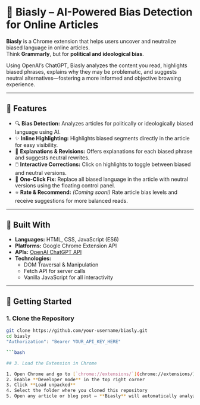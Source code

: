 # 🧠 Biasly – AI-Powered Bias Detection for Online Articles

**Biasly** is a Chrome extension that helps users uncover and neutralize biased language in online articles.  
Think **Grammarly**, but for **political and ideological bias**.  

Using OpenAI’s ChatGPT, Biasly analyzes the content you read, highlights biased phrases, explains why they may be problematic, and suggests neutral alternatives—fostering a more informed and objective browsing experience.

---

## 📌 Features

- 🔍 **Bias Detection:** Analyzes articles for politically or ideologically biased language using AI.
- ✨ **Inline Highlighting:** Highlights biased segments directly in the article for easy visibility.
- 💬 **Explanations & Revisions:** Offers explanations for each biased phrase and suggests neutral rewrites.
- 🖱️ **Interactive Corrections:** Click on highlights to toggle between biased and neutral versions.
- 🧭 **One-Click Fix:** Replace all biased language in the article with neutral versions using the floating control panel.
- ⭐ **Rate & Recommend:** _(Coming soon!)_ Rate article bias levels and receive suggestions for more balanced reads.

---

## 🧰 Built With

- **Languages:** HTML, CSS, JavaScript (ES6)
- **Platforms:** Google Chrome Extension API
- **APIs:** [OpenAI ChatGPT API](https://platform.openai.com/)
- **Technologies:**
  - DOM Traversal & Manipulation
  - Fetch API for server calls
  - Vanilla JavaScript for all interactivity

---

## 🚀 Getting Started

### 1. Clone the Repository

```bash
git clone https://github.com/your-username/biasly.git
cd biasly
"Authorization": "Bearer YOUR_API_KEY_HERE"

```bash

## 3. Load the Extension in Chrome

1. Open Chrome and go to [`chrome://extensions/`](chrome://extensions/)
2. Enable **Developer mode** in the top right corner
3. Click **Load unpacked**
4. Select the folder where you cloned this repository
5. Open any article or blog post — **Biasly** will automatically analyze it!
